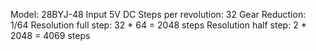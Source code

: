Model: 28BYJ-48
Input 5V DC
Steps per revolution: 32
Gear Reduction: 1/64
Resolution full step: 32 * 64 = 2048 steps
Resolution half step: 2 * 2048 = 4069 steps 